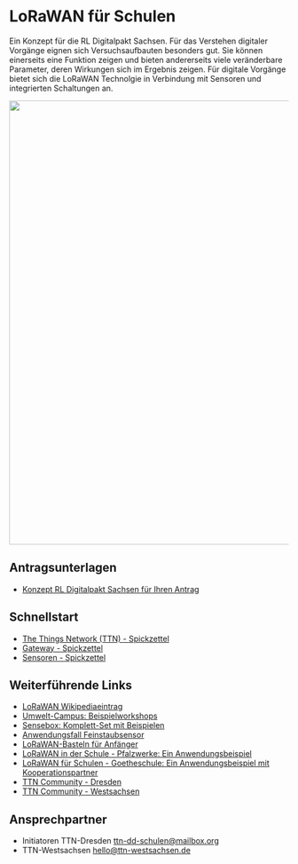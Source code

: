 ﻿# LoRaWAN für Schulen
Ein Konzept für die RL Digitalpakt Sachsen. Für das Verstehen digitaler Vorgänge eignen sich Versuchsaufbauten besonders gut.
Sie können einerseits eine Funktion zeigen und bieten andererseits viele veränderbare Parameter, deren Wirkungen sich im Ergebnis zeigen. Für digitale Vorgänge bietet sich die LoRaWAN Technolgie in Verbindung mit Sensoren und integrierten Schaltungen an.

<img src="https://raw.githubusercontent.com/TTN-Dresden/TTN-Dresden.github.io/master/schule/_assets/TTN_Schulen_Titelbild_klein.jpg" width="800" />


## Antragsunterlagen

* [Konzept RL Digitalpakt Sachsen für Ihren Antrag](https://github.com/TTN-Dresden/TTN-Dresden.github.io/blob/master/schule/_materialien/2020_04_03_lora_fuer_schulen_konzept.pdf)

## Schnellstart

* [The Things Network (TTN) - Spickzettel](https://github.com/TTN-Dresden/TTN-Dresden.github.io/blob/master/schule/_materialien/Spickzettel_LoRaWAN_TTN.pdf)
* [Gateway - Spickzettel](https://github.com/TTN-Dresden/TTN-Dresden.github.io/blob/master/schule/_materialien/Spickzettel_LoRaWAN_Gateway.pdf)
* [Sensoren - Spickzettel](https://github.com/TTN-Dresden/TTN-Dresden.github.io/blob/master/schule/_materialien/Spickzettel_LoRaWAN_Nodes.pdf)

## Weiterführende Links
* [LoRaWAN Wikipediaeintrag](https://de.wikipedia.org/wiki/Long_Range_Wide_Area_Network)
* [Umwelt-Campus: Beispielworkshops](https://www.umwelt-campus.de/iot-werkstatt/)
* [Sensebox: Komplett-Set mit Beispielen](https://sensebox.github.io/books-v2/home/de/)
* [Anwendungsfall Feinstaubsensor](https://www.fg-freiburg.de/fg/aktuelles/meldungen/2018-feinstaub.php)
* [LoRaWAN-Basteln für Anfänger](https://www.technologiestiftung-berlin.de/de/blog/lorawan-basteln-fuer-anfaenger/)
* [LoRaWAN in der Schule - Pfalzwerke: Ein Anwendungsbeispiel](https://blog.pfalzwerke-gruppe.de/lorawan-schule_a310409)
* [LoRaWAN für Schulen - Goetheschule: Ein Anwendungsbeispiel mit Kooperationspartner](https://www.twl-kurier.de/lorawan-twl-testet-funknetz-in-der-goetheschule-4199)
* [TTN Community - Dresden](https://www.thethingsnetwork.org/community/dresden/)
* [TTN Community - Westsachsen](https://www.thethingsnetwork.org/community/westsachsen/)

## Ansprechpartner
* Initiatoren TTN-Dresden ttn-dd-schulen@mailbox.org 
* TTN-Westsachsen hello@ttn-westsachsen.de 


